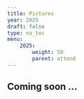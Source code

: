 ```yaml
---
title: Pictures
year: 2025
draft: false
type: no_toc
menu:
    2025:
        weight: 50
        parent: attend
---
```


## Coming soon ...

<!-- All the photos are now available for download at the following website:
<a href="https://linckia.filemail.com/d/hhpilveqjhavccf">download here</a>

<img src="/images/2025/places/group_all.jpeg" alt="drawing" style="width:1000px;"/>
<img src="/images/2025/places/group_lab.jpeg" alt="drawing" style="width:600px;"/> -->
